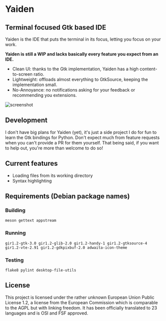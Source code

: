 # Yaiden
## Terminal focused Gtk based IDE
Yaiden is the IDE that puts the terminal in its focus, letting you focus on your work.

**Yaiden is still a WIP and lacks basically every feature you expect from an IDE.**

- Clean UI: thanks to the Gtk implementation, Yaiden has a high content-to-screen ratio.
- Lightweight: offloads almost everything to GtkSource, keeping the implementation small.
- No-Annoyance: no notifications asking for your feedback or recommending you extensions.

![screenshot](https://raw.githubusercontent.com/stephanlachnit/yaiden/master/docs/screenshot.png)

## Development
I don't have big plans for Yaiden (yet), it's just a side project I do for fun to learn the Gtk bindings for Python. Don't expect much from feature requests when you can't provide a PR for them yourself. That being said, if you want to help out, you're more than welcome to do so!

## Current features
- Loading files from its working directory
- Syntax highlighting

## Requirements (Debian package names)
### Building
`meson gettext appstream`
### Running
`gir1.2-gtk-3.0 gir1.2-glib-2.0 gir1.2-handy-1 gir1.2-gtksource-4 gir1.2-vte-2.91 gir1.2-gdkpixbuf-2.0 adwaita-icon-theme`
### Testing
`flake8 pylint desktop-file-utils`

## License
This project is licensed under the rather unknown European Union Public License 1.2, a license from the European Commission which is comparable to the AGPL but with linking freedom. It has been officially translated to 23 languages and is OSI and FSF approved.
